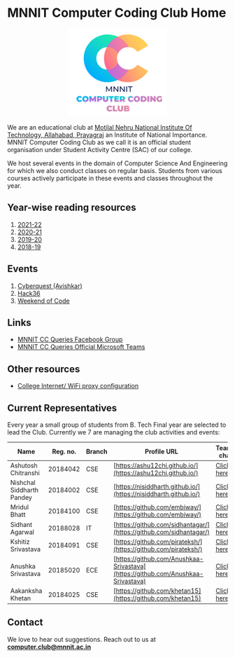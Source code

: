 <head>
    <meta property='og:image' content='{{site.url}}/{{page.image}}'/>
    <meta property='og:type' content='website' />
</head>

# MNNIT Computer Coding Club Home

<div align="center">
    <img src="./cclogo.png" alt="MNNIT Computer Coding Club logo" height=200/>
</div>

We are an educational club at [Motilal Nehru National Institute Of Technology, Allahabad, Prayagraj](http://www.mnnit.ac.in/) an Institute of National Importance. MNNIT Computer Coding Club as we call it is an official student organisation under Student Activity Centre (SAC) of our college.

We host several events in the domain of Computer Science And Engineering for which we also conduct classes on regular basis. Students from various courses actively participate in these events and classes throughout the year.

## Year-wise reading resources

1. [2021-22](https://github.com/CC-MNNIT/2021-22-Classes)
2. [2020-21](https://github.com/CC-MNNIT/2020-21-Classes)
3. [2019-20](https://github.com/CC-MNNIT/2019-20-Classes)
4. [2018-19](https://github.com/CC-MNNIT/2018-19-Classes)

## Events

1. [Cyberquest (Avishkar)](https://avishkar.mnnit.ac.in/events/sub_events/cyberquest/)
2. [Hack36](https://www.hack36.com/)
3. [Weekend of Code](https://woc2k21.github.io/)

## Links

- [MNNIT CC Queries Facebook Group](https://www.facebook.com/groups/ccqueries)
- [MNNIT CC Queries Official Microsoft Teams](https://bit.ly/ccqueriesteam)

## Other resources

- [College Internet/ WiFi proxy configuration](https://github.com/CC-MNNIT/proxy-settings)

## Current Representatives

Every year a small group of students from B. Tech Final year are selected to lead the Club. Currently we 7 are managing the club activities and events:

| Name                      | Reg. no. | Branch | Profile URL                                                                      | Teams chat                                                                                 |
| ------------------------- | -------- | ------ | -------------------------------------------------------------------------------- | ------------------------------------------------------------------------------------------ |
| Ashutosh Chitranshi       | 20184042 | CSE    | [https://ashu12chi.github.io/](https://ashu12chi.github.io/)                     | [Click here](https://teams.microsoft.com/l/chat/0/0?users=ashutosh.chitranshi@mnnit.ac.in) |
| Nishchal Siddharth Pandey | 20184002 | CSE    | [https://nisiddharth.github.io/](https://nisiddharth.github.io/)                 | [Click here](https://teams.microsoft.com/l/chat/0/0?users=nishchal.siddharth@mnnit.ac.in)  |
| Mridul Bhatt              | 20184100 | CSE    | [https://github.com/embiway/](https://github.com/embiway/)                       | [Click here](https://teams.microsoft.com/l/chat/0/0?users=mridul.bhatt@mnnit.ac.in)        |
| Sidhant Agarwal           | 20188028 | IT     | [https://github.com/sidhantagar/](https://github.com/sidhantagar/)               | [Click here](https://teams.microsoft.com/l/chat/0/0?users=sidhant.agarwal@mnnit.ac.in)     |
| Kshitiz Srivastava        | 20184091 | CSE    | [https://github.com/pirateksh/](https://github.com/pirateksh/)                   | [Click here](https://teams.microsoft.com/l/chat/0/0?users=kshitiz.srivastava@mnnit.ac.in)  |
| Anushka Srivastava        | 20185020 | ECE    | [https://github.com/Anushkaa-Srivastava](https://github.com/Anushkaa-Srivastava) | [Click here](https://teams.microsoft.com/l/chat/0/0?users=anushka.S@mnnit.ac.in)           |
| Aakanksha Khetan          | 20184025 | CSE    | [https://github.com/khetan15](https://github.com/khetan15)                       | [Click here](https://teams.microsoft.com/l/chat/0/0?users=aakansha.khetan@mnnit.ac.in)     |

## Contact

We love to hear out suggestions. Reach out to us at [<strong>computer.club@mnnit.ac.in</strong>](mailto:computer.club@mnnit.ac.in)
